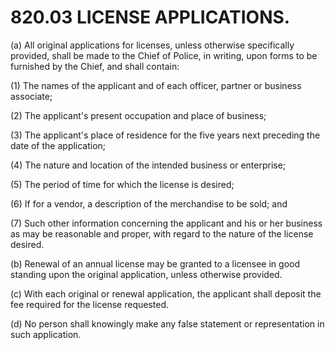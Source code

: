 820.03 LICENSE APPLICATIONS.
============================

​(a) All original applications for licenses, unless otherwise
specifically provided, shall be made to the Chief of Police, in writing,
upon forms to be furnished by the Chief, and shall contain:

​(1) The names of the applicant and of each officer, partner or business
associate;

​(2) The applicant's present occupation and place of business;

​(3) The applicant's place of residence for the five years next
preceding the date of the application;

​(4) The nature and location of the intended business or enterprise;

​(5) The period of time for which the license is desired;

​(6) If for a vendor, a description of the merchandise to be sold; and

​(7) Such other information concerning the applicant and his or her
business as may be reasonable and proper, with regard to the nature of
the license desired.

​(b) Renewal of an annual license may be granted to a licensee in good
standing upon the original application, unless otherwise provided.

​(c) With each original or renewal application, the applicant shall
deposit the fee required for the license requested.

​(d) No person shall knowingly make any false statement or
representation in such application.
